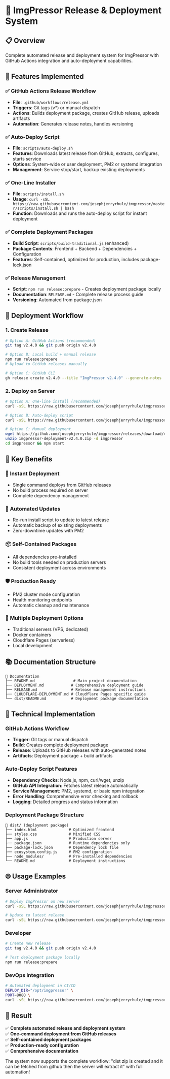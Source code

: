 # 🚀 ImgPressor Release & Deployment System

## 📋 Overview

Complete automated release and deployment system for ImgPressor with GitHub Actions integration and auto-deployment capabilities.

## 🎯 Features Implemented

### ✅ GitHub Actions Release Workflow
- **File**: `.github/workflows/release.yml`
- **Triggers**: Git tags (v*) or manual dispatch
- **Actions**: Builds deployment package, creates GitHub release, uploads artifacts
- **Automation**: Generates release notes, handles versioning

### ✅ Auto-Deploy Script
- **File**: `scripts/auto-deploy.sh`
- **Features**: Downloads latest release from GitHub, extracts, configures, starts service
- **Options**: System-wide or user deployment, PM2 or systemd integration
- **Management**: Service stop/start, backup existing deployments

### ✅ One-Line Installer
- **File**: `scripts/install.sh`
- **Usage**: `curl -sSL https://raw.githubusercontent.com/josephjerryrhule/imgpressor/master/scripts/install.sh | bash`
- **Function**: Downloads and runs the auto-deploy script for instant deployment

### ✅ Complete Deployment Packages
- **Build Script**: `scripts/build-traditional.js` (enhanced)
- **Package Contents**: Frontend + Backend + Dependencies + Configuration
- **Features**: Self-contained, optimized for production, includes package-lock.json

### ✅ Release Management
- **Script**: `npm run release:prepare` - Creates deployment package locally
- **Documentation**: `RELEASE.md` - Complete release process guide
- **Versioning**: Automated from package.json

## 🔄 Deployment Workflow

### 1. Create Release
```bash
# Option A: GitHub Actions (recommended)
git tag v2.4.0 && git push origin v2.4.0

# Option B: Local build + manual release
npm run release:prepare
# Upload to GitHub releases manually

# Option C: GitHub CLI
gh release create v2.4.0 --title "ImgPressor v2.4.0" --generate-notes
```

### 2. Deploy on Server
```bash
# Option A: One-line install (recommended)
curl -sSL https://raw.githubusercontent.com/josephjerryrhule/imgpressor/master/scripts/install.sh | bash

# Option B: Auto-deploy script
curl -sSL https://raw.githubusercontent.com/josephjerryrhule/imgpressor/master/scripts/auto-deploy.sh | bash

# Option C: Manual deployment
wget https://github.com/josephjerryrhule/imgpressor/releases/download/v2.4.0/imgpressor-deployment-v2.4.0.zip
unzip imgpressor-deployment-v2.4.0.zip -d imgpressor
cd imgpressor && npm start
```

## 🎯 Key Benefits

### 🚀 **Instant Deployment**
- Single command deploys from GitHub releases
- No build process required on server
- Complete dependency management

### 🔄 **Automated Updates**
- Re-run install script to update to latest release
- Automatic backup of existing deployments
- Zero-downtime updates with PM2

### 📦 **Self-Contained Packages**
- All dependencies pre-installed
- No build tools needed on production servers
- Consistent deployment across environments

### 🛡️ **Production Ready**
- PM2 cluster mode configuration
- Health monitoring endpoints
- Automatic cleanup and maintenance

### 🎯 **Multiple Deployment Options**
- Traditional servers (VPS, dedicated)
- Docker containers
- Cloudflare Pages (serverless)
- Local development

## 📚 Documentation Structure

```
📁 Documentation
├── README.md                 # Main project documentation
├── DEPLOYMENT.md            # Comprehensive deployment guide
├── RELEASE.md               # Release management instructions
├── CLOUDFLARE-DEPLOYMENT.md # Cloudflare Pages specific guide
└── dist/README.md           # Deployment package documentation
```

## 🔧 Technical Implementation

### GitHub Actions Workflow
- **Trigger**: Git tags or manual dispatch
- **Build**: Creates complete deployment package
- **Release**: Uploads to GitHub releases with auto-generated notes
- **Artifacts**: Deployment package + build artifacts

### Auto-Deploy Script Features
- **Dependency Checks**: Node.js, npm, curl/wget, unzip
- **GitHub API Integration**: Fetches latest release automatically
- **Service Management**: PM2, systemd, or basic npm integration
- **Error Handling**: Comprehensive error checking and rollback
- **Logging**: Detailed progress and status information

### Deployment Package Structure
```
📁 dist/ (deployment package)
├── index.html              # Optimized frontend
├── styles.css              # Minified CSS
├── app.js                  # Production server
├── package.json            # Runtime dependencies only
├── package-lock.json       # Dependency lock file
├── ecosystem.config.js     # PM2 configuration
├── node_modules/           # Pre-installed dependencies
└── README.md               # Deployment instructions
```

## 🌐 Usage Examples

### Server Administrator
```bash
# Deploy ImgPressor on new server
curl -sSL https://raw.githubusercontent.com/josephjerryrhule/imgpressor/master/scripts/install.sh | bash

# Update to latest release
curl -sSL https://raw.githubusercontent.com/josephjerryrhule/imgpressor/master/scripts/install.sh | bash
```

### Developer
```bash
# Create new release
git tag v2.4.0 && git push origin v2.4.0

# Test deployment package locally
npm run release:prepare
```

### DevOps Integration
```bash
# Automated deployment in CI/CD
DEPLOY_DIR="/opt/imgpressor" \
PORT=8080 \
curl -sSL https://raw.githubusercontent.com/josephjerryrhule/imgpressor/master/scripts/auto-deploy.sh | bash --systemd
```

## 🎉 Result

✅ **Complete automated release and deployment system**  
✅ **One-command deployment from GitHub releases**  
✅ **Self-contained deployment packages**  
✅ **Production-ready configuration**  
✅ **Comprehensive documentation**  

The system now supports the complete workflow: "dist zip is created and it can be fetched from github then the server will extract it" with full automation!